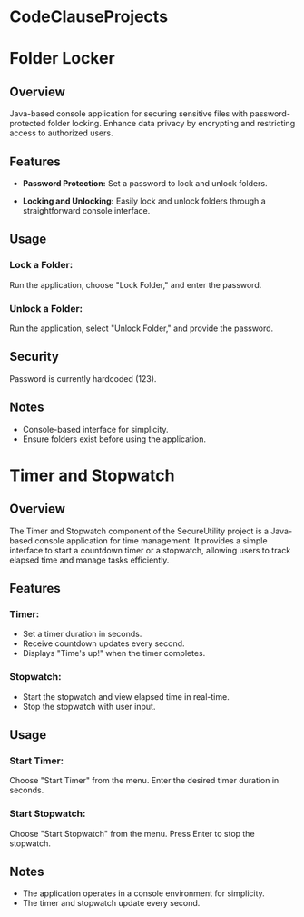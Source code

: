 # CodeClauseProjects

# Folder Locker

## Overview
Java-based console application for securing sensitive files with password-protected folder locking. Enhance data privacy by encrypting and restricting access to authorized users.

## Features
- **Password Protection:**
  Set a password to lock and unlock folders.

- **Locking and Unlocking:**
  Easily lock and unlock folders through a straightforward console interface.

## Usage

### Lock a Folder:
Run the application, choose "Lock Folder," and enter the password.

### Unlock a Folder:
Run the application, select "Unlock Folder," and provide the password.

## Security
Password is currently hardcoded (123).

## Notes
- Console-based interface for simplicity.
- Ensure folders exist before using the application.

# Timer and Stopwatch

## Overview
The Timer and Stopwatch component of the SecureUtility project is a Java-based console application for time management. It provides a simple interface to start a countdown timer or a stopwatch, allowing users to track elapsed time and manage tasks efficiently.

## Features
### Timer:
- Set a timer duration in seconds.
- Receive countdown updates every second.
- Displays "Time's up!" when the timer completes.

### Stopwatch:
- Start the stopwatch and view elapsed time in real-time.
- Stop the stopwatch with user input.

## Usage

### Start Timer:
Choose "Start Timer" from the menu.
Enter the desired timer duration in seconds.

### Start Stopwatch:
Choose "Start Stopwatch" from the menu.
Press Enter to stop the stopwatch.

## Notes
- The application operates in a console environment for simplicity.
- The timer and stopwatch update every second.



